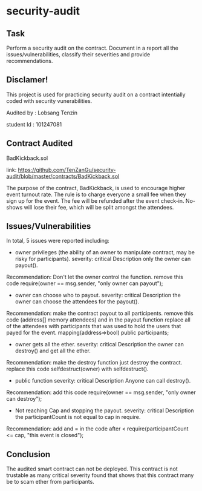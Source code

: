 # security-audit

## Task
Perform a security audit on the contract. Document in a report all the issues/vulnerabilities, classify their severities and provide recommendations.

## Disclamer!
This project is used for practicing security audit on a contract intentially coded with security vunerabilities.

Audited by : Lobsang Tenzin 

student Id : 101247081

## Contract Audited
BadKickback.sol 

link: https://github.com/TenZanGu/security-audit/blob/master/contracts/BadKickback.sol

The purpose of the contract, BadKickback, is used to encourage higher event turnout rate. The rule is to charge everyone a small fee when they sign up for the event. The fee will be refunded after the event check-in. No-shows will lose their fee, which will be split amongst the attendees.

## Issues/Vulnerabilities
In total, 5 issues were reported including:

* owner privileges (the ability of an owner to manipulate contract, may be risky for participants).
severity: critical
Description
only the owner can payout().

Recommendation:
Don't let the owner control the function.
remove this code require(owner == msg.sender, "only owner can payout");

* owner can choose who to payout.
severity: critical
Description
the owner can choose the attendees for the payout().

Recommendation:
make the contract payout to all participents.
remove this code (address[] memory attendees) and in the payout function replace all of the attendees with participants that was used to hold the users that payed for the event. mapping(address=>bool) public participants;

* owner gets all the ether.
severity: critical
Description
the owner can destroy() and get all the ether.

Recommendation:
make the destroy function just destroy the contract.
replace this code selfdestruct(owner) with selfdestruct().

* public function
severity: critical 
Description
Anyone can call destroy().

Recommendation:
add this code require(owner == msg.sender, "only owner can destroy");

* Not reaching Cap and stopping the payout.
severity: critical
Description
the participantCount is not equal to cap in require.

Recommendation:
add and = in the code after < require(participantCount <= cap, "this event is closed");

## Conclusion
The audited smart contract can not be deployed. This contract is not trustable as many critical severity found that shows that this contract many be to scam ether from participants.